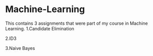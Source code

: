 # Machine-Learning
This contains 3 assignments that were part of my course in Machine Learning.
1.Candidate Elimination

2.ID3

3.Naive Bayes
